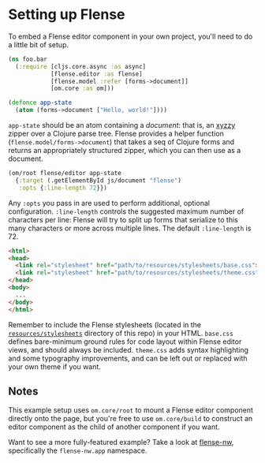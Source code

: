 # Setting up Flense

To embed a Flense editor component in your own project, you'll need to do a little bit of setup.

```clojure
(ns foo.bar
  (:require [cljs.core.async :as async]
            [flense.editor :as flense]
            [flense.model :refer [forms->document]]
            [om.core :as om]))

(defonce app-state
  (atom (forms->document ["Hello, world!"])))
```

`app-state` should be an atom containing a *document*: that is, an [xyzzy](https://github.com/mkremins/xyzzy) zipper over a Clojure parse tree. Flense provides a helper function (`flense.model/forms->document`) that takes a seq of Clojure forms and returns an appropriately structured zipper, which you can then use as a document.

```clojure
(om/root flense/editor app-state
  {:target (.getElementById js/document "flense")
   :opts {:line-length 72}})
```

Any `:opts` you pass in are used to perform additional, optional configuration. `:line-length` controls the suggested maximum number of characters per line: Flense will try to split up forms that serialize to this many characters or more across multiple lines. The default `:line-length` is 72.

```html
<html>
<head>
  <link rel="stylesheet" href="path/to/resources/stylesheets/base.css">
  <link rel="stylesheet" href="path/to/resources/stylesheets/theme.css">
</head>
<body>
  ...
</body>
</html>
```

Remember to include the Flense stylesheets (located in the [`resources/stylesheets`](https://github.com/mkremins/flense/tree/master/resources/stylesheets) directory of this repo) in your HTML. `base.css` defines bare-minimum ground rules for code layout within Flense editor views, and should always be included. `theme.css` adds syntax highlighting and some typography improvements, and can be left out or replaced with your own theme if you want.

## Notes

This example setup uses `om.core/root` to mount a Flense editor component directly onto the page, but you're free to use `om.core/build` to construct an editor component as the child of another component if you want.

Want to see a more fully-featured example? Take a look at [flense-nw](https://github.com/mkremins/flense-nw), specifically the `flense-nw.app` namespace.
